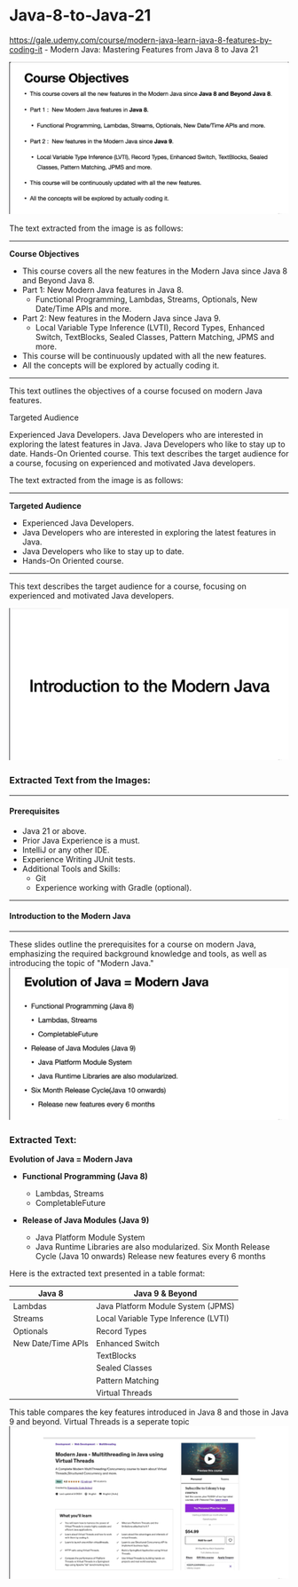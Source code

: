 # Java-8-to-Java-21
https://gale.udemy.com/course/modern-java-learn-java-8-features-by-coding-it -  Modern Java: Mastering Features from Java 8 to Java 21

![alt text](image.png)

The text extracted from the image is as follows:

---

**Course Objectives**

- This course covers all the new features in the Modern Java since Java 8 and Beyond Java 8.
- Part 1: New Modern Java features in Java 8.
  - Functional Programming, Lambdas, Streams, Optionals, New Date/Time APIs and more.
- Part 2: New features in the Modern Java since Java 9.
  - Local Variable Type Inference (LVTI), Record Types, Enhanced Switch, TextBlocks, Sealed Classes, Pattern Matching, JPMS and more.
- This course will be continuously updated with all the new features.
- All the concepts will be explored by actually coding it.

--- 

This text outlines the objectives of a course focused on modern Java features.

Targeted Audience

Experienced Java Developers.
Java Developers who are interested in exploring the latest features in Java.
Java Developers who like to stay up to date.
Hands-On Oriented course.
This text describes the target audience for a course, focusing on experienced and motivated Java developers.

The text extracted from the image is as follows:

---

**Targeted Audience**

- Experienced Java Developers.
- Java Developers who are interested in exploring the latest features in Java.
- Java Developers who like to stay up to date.
- Hands-On Oriented course.

--- 

This text describes the target audience for a course, focusing on experienced and motivated Java developers.

![alt text](image-1.png)
### Extracted Text from the Images:

---

#### **Prerequisites**
- Java 21 or above.
- Prior Java Experience is a must.
- IntelliJ or any other IDE.
- Experience Writing JUnit tests.
- Additional Tools and Skills:
  - Git
  - Experience working with Gradle (optional).

---

#### **Introduction to the Modern Java**

---

These slides outline the prerequisites for a course on modern Java, emphasizing the required background knowledge and tools, as well as introducing the topic of "Modern Java."
![alt text](image-2.png)
### Extracted Text:

**Evolution of Java = Modern Java**

- **Functional Programming (Java 8)**
  - Lambdas, Streams
  - CompletableFuture

- **Release of Java Modules (Java 9)**
  - Java Platform Module System
  - Java Runtime Libraries are also modularized.
  Six Month Release Cycle (Java 10 onwards)
Release new features every 6 months

Here is the extracted text presented in a table format:

| **Java 8**                     | **Java 9 & Beyond**                          |
|--------------------------------|---------------------------------------------|
| Lambdas                        | Java Platform Module System (JPMS)         |
| Streams                        | Local Variable Type Inference (LVTI)       |
| Optionals                      | Record Types                               |
| New Date/Time APIs             | Enhanced Switch                            |
|                                | TextBlocks                                  |
|                                | Sealed Classes                             |
|                                | Pattern Matching                           |
|                                | Virtual Threads                            |

This table compares the key features introduced in Java 8 and those in Java 9 and beyond.
Virtual Threads is a seperate topic
![alt text](image-3.png)